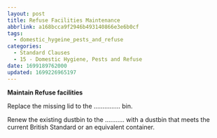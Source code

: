 ```yaml
---
layout: post
title: Refuse Facilities Maintenance
abbrlink: a168bcca9f2946b493140866e3e6b0cf
tags:
  - domestic_hygeine_pests_and_refuse
categories:
  - Standard Clauses
  - 15 - Domestic Hygiene, Pests and Refuse
date: 1699189762000
updated: 1699226965197
---
```


**Maintain Refuse facilities**

Replace the missing lid to the ............... bin.

Renew the existing dustbin to the ........... with a dustbin that meets the current British Standard or an equivalent container.
